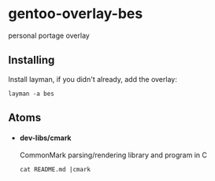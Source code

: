 # gentoo-overlay-bes
personal portage overlay

## Installing

Install layman, if you didn't already, add the overlay:

`layman -a bes`

## Atoms

- #### dev-libs/cmark
	CommonMark parsing/rendering library and program in C

	`cat README.md |cmark`
